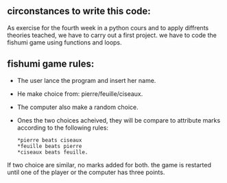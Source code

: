 ## circonstances to write this code:
  As exercise for the fourth week in a python cours and to apply diffrents theories teached, we have to carry out a first project.
  we have to code the fishumi game using functions and loops.

## fishumi game rules:

- The user lance the program and insert her name.
- He make choice from: pierre/feuille/ciseaux.
- The computer also make a random choice.
- Ones the two choices acheived, they will be compare to attribute marks according to the following rules:

      *pierre beats ciseaux
      *feuille beats pierre
      *ciseaux beats feuille.

If two choice are similar, no marks added for both.
the game is restarted until one of the player or the computer has three points.
